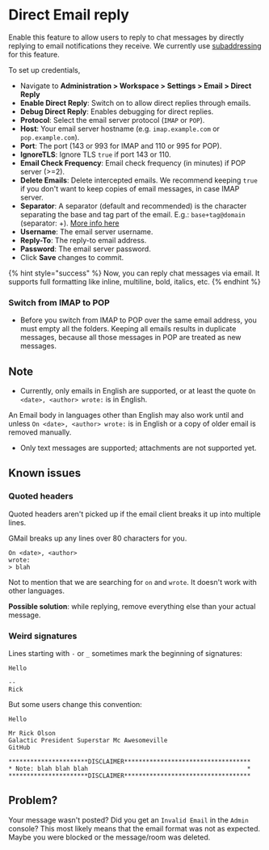 # Direct Email reply

Enable this feature to allow users to reply to chat messages by directly replying to email notifications they receive. We currently use [subaddressing](https://en.wikipedia.org/wiki/Email\_address#Subaddressing) for this feature.

To set up credentials,

* Navigate to **Administration > Workspace > Settings > Email > Direct Reply**
* **Enable Direct Reply**: Switch on to allow direct replies through emails.
* **Debug Direct Reply**: Enables debugging for direct replies.
* **Protocol**: Select the email server protocol (`IMAP` or `POP`).
* **Host**: Your email server hostname (e.g. `imap.example.com` or `pop.example.com`).
* **Port**: The port (143 or 993 for IMAP and 110 or 995 for POP).
* **IgnoreTLS**: Ignore TLS `true` if port 143 or 110.
* **Email Check Frequency**: Email check frequency (in minutes) if POP server (>=2).
* **Delete Emails**: Delete intercepted emails. We recommend keeping `true` if you don't want to keep copies of email messages, in case IMAP server.
* **Separator**: A separator (default and recommended) is the character separating the base and tag part of the email. E.g.: `base+tag@domain` (separator: +). [More info here](https://en.wikipedia.org/wiki/Email\_address#Subaddressing)
* **Username**: The email server username.
* **Reply-To**: The reply-to email address.
* **Password**: The email server password.
* Click **Save** changes to commit.

{% hint style="success" %}
Now, you can reply chat messages via email. It supports full formatting like inline, multiline, bold, italics, etc.
{% endhint %}

### Switch from IMAP to POP

* Before you switch from IMAP to POP over the same email address, you must empty all the folders. Keeping all emails results in duplicate messages, because all those messages in POP are treated as new messages.

## Note

* Currently, only emails in English are supported, or at least the quote `On <date>, <author> wrote:` is in English.

An Email body in languages other than English may also work until and unless `On <date>, <author> wrote:` is in English or a copy of older email is removed manually.

* Only text messages are supported; attachments are not supported yet.

## Known issues

### Quoted headers

Quoted headers aren't picked up if the email client breaks it up into multiple lines.

GMail breaks up any lines over 80 characters for you.

```
On <date>, <author>
wrote:
> blah
```

Not to mention that we are searching for `on` and `wrote`. It doesn't work with other languages.

**Possible solution**: while replying, remove everything else than your actual message.

### Weird signatures

Lines starting with `-` or `_` sometimes mark the beginning of signatures:

```
Hello

--
Rick
```

But some users change this convention:

```
Hello

Mr Rick Olson
Galactic President Superstar Mc Awesomeville
GitHub

**********************DISCLAIMER***********************************
* Note: blah blah blah                                            *
**********************DISCLAIMER***********************************
```

## Problem?

Your message wasn't posted? Did you get an `Invalid Email` in the `Admin` console? This most likely means that the email format was not as expected. Maybe you were blocked or the message/room was deleted.
